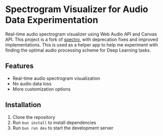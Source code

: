 # Spectrogram Visualizer for Audio Data Experimentation

Real-time audio spectrogram visualizer using Web Audio API and Canvas API. This project is a fork of [spectro](https://github.com/calebj0seph/spectro), with deprecation fixes and improved implementations. This is used as a helper app to help me experiment with finding the optimal audio processing scheme for Deep Learning tasks.

## Features

- Real-time audio spectrogram visualization
- No audio data loss
- More customization options

## Installation

1. Clone the repository
2. Run `bun install` to install dependencies
3. Run `bun run dev` to start the development server
